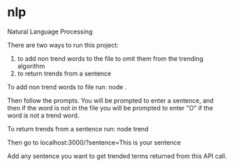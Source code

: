 # nlp
Natural Language Processing

There are two ways to run this project:
1. to add non trend words to the file to omit them from the trending algorithm
2. to return trends from a sentence

To add non trend words to file run:
node .

Then follow the prompts. You will be prompted to enter a sentence, and then if the word is not in the file you will be prompted to enter "O" if the word is not a trend word.

To return trends from a sentence run:
node trend

Then go to localhost:3000/?sentence=This is your sentence

Add any sentence you want to get trended terms returned from this API call.
